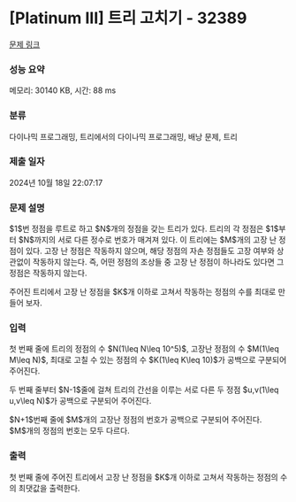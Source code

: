 # [Platinum III] 트리 고치기 - 32389 

[문제 링크](https://www.acmicpc.net/problem/32389) 

### 성능 요약

메모리: 30140 KB, 시간: 88 ms

### 분류

다이나믹 프로그래밍, 트리에서의 다이나믹 프로그래밍, 배낭 문제, 트리

### 제출 일자

2024년 10월 18일 22:07:17

### 문제 설명

<p>$1$번 정점을 루트로 하고 $N$개의 정점을 갖는 트리가 있다. 트리의 각 정점은 $1$부터 $N$까지의 서로 다른 정수로 번호가 매겨져 있다. 이 트리에는 $M$개의 고장 난 정점이 있다. 고장 난 정점은 작동하지 않으며, 해당 정점의 자손 정점들도 고장 여부와 상관없이 작동하지 않는다. 즉, 어떤 정점의 조상들 중 고장 난 정점이 하나라도 있다면 그 정점은 작동하지 않는다.</p>

<p>주어진 트리에서 고장 난 정점을 $K$개 이하로 고쳐서 작동하는 정점의 수를 최대로 만들어 보자.</p>

### 입력 

 <p>첫 번째 줄에 트리의 정점의 수 $N(1\leq N\leq 10^5)$, 고장난 정점의 수 $M(1\leq M\leq N)$, 최대로 고칠 수 있는 정점의 수 $K(1\leq K\leq 10)$가 공백으로 구분되어 주어진다.</p>

<p>두 번째 줄부터 $N-1$줄에 걸쳐 트리의 간선을 이루는 서로 다른 두 정점 $u,v(1\leq u,v\leq N)$가 공백으로 구분되어 주어진다.</p>

<p>$N+1$번째 줄에 $M$개의 고장난 정점의 번호가 공백으로 구분되어 주어진다. $M$개의 정점의 번호는 모두 다르다.</p>

### 출력 

 <p>첫 번째 줄에 주어진 트리에서 고장 난 정점을 $K$개 이하로 고쳐서 작동하는 정점의 수의 최댓값을 출력한다.</p>

